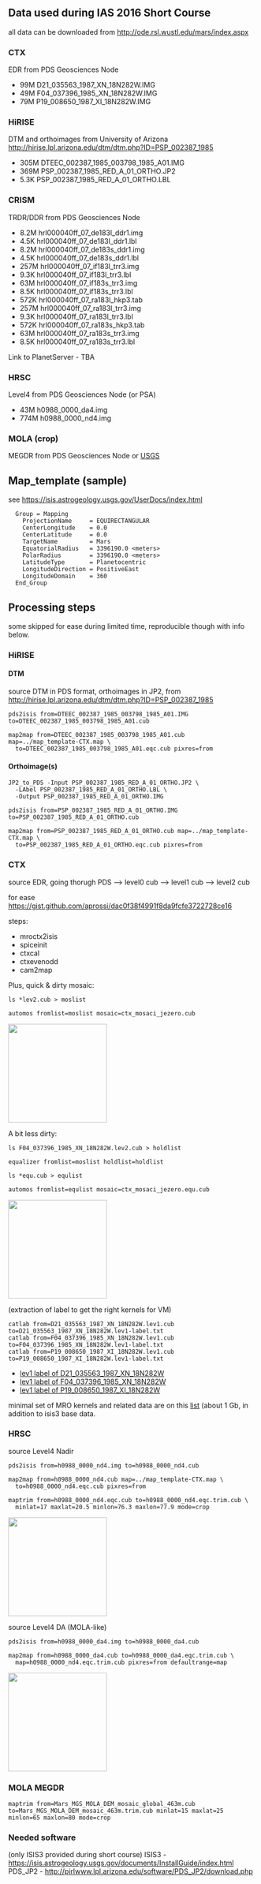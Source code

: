 ## Data used during IAS 2016 Short Course

all data can be downloaded from http://ode.rsl.wustl.edu/mars/index.aspx 

### CTX

EDR from PDS Geosciences Node

* 99M D21_035563_1987_XN_18N282W.IMG
* 49M F04_037396_1985_XN_18N282W.IMG
* 79M P19_008650_1987_XI_18N282W.IMG

### HiRISE

DTM and orthoimages from University of Arizona
http://hirise.lpl.arizona.edu/dtm/dtm.php?ID=PSP_002387_1985

* 305M DTEEC_002387_1985_003798_1985_A01.IMG
* 369M PSP_002387_1985_RED_A_01_ORTHO.JP2
* 5.3K PSP_002387_1985_RED_A_01_ORTHO.LBL


### CRISM

TRDR/DDR from PDS Geosciences Node

* 8.2M hrl000040ff_07_de183l_ddr1.img
* 4.5K hrl000040ff_07_de183l_ddr1.lbl
* 8.2M hrl000040ff_07_de183s_ddr1.img
* 4.5K hrl000040ff_07_de183s_ddr1.lbl
* 257M hrl000040ff_07_if183l_trr3.img
* 9.3K hrl000040ff_07_if183l_trr3.lbl
*  63M hrl000040ff_07_if183s_trr3.img
* 8.5K hrl000040ff_07_if183s_trr3.lbl
* 572K hrl000040ff_07_ra183l_hkp3.tab
* 257M hrl000040ff_07_ra183l_trr3.img
* 9.3K hrl000040ff_07_ra183l_trr3.lbl
* 572K hrl000040ff_07_ra183s_hkp3.tab
*  63M hrl000040ff_07_ra183s_trr3.img
* 8.5K hrl000040ff_07_ra183s_trr3.lbl

Link to PlanetServer - TBA

### HRSC

Level4 from PDS Geosciences Node (or PSA)

*  43M h0988_0000_da4.img
* 774M h0988_0000_nd4.img 

### MOLA (crop)

MEGDR from PDS Geosciences Node or [USGS](http://astrogeology.usgs.gov/search/details/Mars/GlobalSurveyor/MOLA/Mars_MGS_MOLA_DEM_mosaic_global_463m/cub)


## Map_template (sample)

see https://isis.astrogeology.usgs.gov/UserDocs/index.html

```
  Group = Mapping
    ProjectionName     = EQUIRECTANGULAR
    CenterLongitude    = 0.0
    CenterLatitude     = 0.0
    TargetName         = Mars
    EquatorialRadius   = 3396190.0 <meters>
    PolarRadius        = 3396190.0 <meters>
    LatitudeType       = Planetocentric
    LongitudeDirection = PositiveEast
    LongitudeDomain    = 360
  End_Group
```

## Processing steps 

some skipped for ease during limited time, reproducible though with info below.

### HiRISE

#### DTM
source DTM in PDS format, orthoimages in JP2, from http://hirise.lpl.arizona.edu/dtm/dtm.php?ID=PSP_002387_1985

```
pds2isis from=DTEEC_002387_1985_003798_1985_A01.IMG to=DTEEC_002387_1985_003798_1985_A01.cub

map2map from=DTEEC_002387_1985_003798_1985_A01.cub map=../map_template-CTX.map \
  to=DTEEC_002387_1985_003798_1985_A01.eqc.cub pixres=from
```

#### Orthoimage(s)

```
JP2_to_PDS -Input PSP_002387_1985_RED_A_01_ORTHO.JP2 \
  -LAbel PSP_002387_1985_RED_A_01_ORTHO.LBL \
  -Output PSP_002387_1985_RED_A_01_ORTHO.IMG
  
pds2isis from=PSP_002387_1985_RED_A_01_ORTHO.IMG to=PSP_002387_1985_RED_A_01_ORTHO.cub

map2map from=PSP_002387_1985_RED_A_01_ORTHO.cub map=../map_template-CTX.map \
  to=PSP_002387_1985_RED_A_01_ORTHO.eqc.cub pixres=from
```

### CTX

source EDR, going thorugh PDS --> level0 cub --> level1 cub --> level2 cub

for ease https://gist.github.com/aprossi/dac0f38f4991f8da9fcfe3722728ce16

steps:
* mroctx2isis
* spiceinit
* ctxcal
* ctxevenodd
* cam2map

Plus, quick & dirty mosaic:

```
ls *lev2.cub > moslist

automos fromlist=moslist mosaic=ctx_mosaci_jezero.cub
```
<img src="https://farm2.staticflickr.com/1718/26617044272_c3bc74547f_b.jpg" width=200px> 

A bit less dirty:

```
ls F04_037396_1985_XN_18N282W.lev2.cub > holdlist

equalizer fromlist=moslist holdlist=holdlist

ls *equ.cub > equlist

automos fromlist=equlist mosaic=ctx_mosaci_jezero.equ.cub
```
<img src="https://farm2.staticflickr.com/1649/26709944605_e975e41cbb_b.jpg" width=200px>

(extraction of label to get the right kernels for VM)

```
catlab from=D21_035563_1987_XN_18N282W.lev1.cub to=D21_035563_1987_XN_18N282W.lev1-label.txt
catlab from=F04_037396_1985_XN_18N282W.lev1.cub to=F04_037396_1985_XN_18N282W.lev1-label.txt
catlab from=P19_008650_1987_XI_18N282W.lev1.cub to=P19_008650_1987_XI_18N282W.lev1-label.txt
```
* [lev1 label of D21_035563_1987_XN_18N282W](https://gist.github.com/aprossi/b7fa2456827588da76caa433ba325b94)
* [lev1 label of F04_037396_1985_XN_18N282W](https://gist.github.com/aprossi/d53722aa4131264d89853505a246d9b7)
* [lev1 label of P19_008650_1987_XI_18N282W](https://gist.github.com/aprossi/38e5691c058c3e98e6aa0d699b9e3eb0)

minimal set of MRO kernels and related data are on this [list](https://gist.github.com/aprossi/06f56760b1d4adc7730b18fa68bba714) (about 1 Gb, in addition to isis3 base data.

### HRSC

source Level4 Nadir
```
pds2isis from=h0988_0000_nd4.img to=h0988_0000_nd4.cub

map2map from=h0988_0000_nd4.cub map=../map_template-CTX.map \
  to=h0988_0000_nd4.eqc.cub pixres=from
  
maptrim from=h0988_0000_nd4.eqc.cub to=h0988_0000_nd4.eqc.trim.cub \
  minlat=17 maxlat=20.5 minlon=76.3 maxlon=77.9 mode=crop
```
<img src="https://farm2.staticflickr.com/1548/26710150635_b20b073485_b.jpg" width=200px>

source Level4 DA (MOLA-like)

```
pds2isis from=h0988_0000_da4.img to=h0988_0000_da4.cub

map2map from=h0988_0000_da4.cub to=h0988_0000_da4.eqc.trim.cub \
  map=h0988_0000_nd4.eqc.trim.cub pixres=from defaultrange=map
```

<img src="https://farm2.staticflickr.com/1550/26644016391_9801a5ddf6_b.jpg" width=200px>

### MOLA MEGDR 

```
maptrim from=Mars_MGS_MOLA_DEM_mosaic_global_463m.cub to=Mars_MGS_MOLA_DEM_mosaic_463m.trim.cub minlat=15 maxlat=25 minlon=65 maxlon=80 mode=crop
```

### Needed software
(only ISIS3 provided during short course)
ISIS3 - https://isis.astrogeology.usgs.gov/documents/InstallGuide/index.html
PDS_JP2 - http://pirlwww.lpl.arizona.edu/software/PDS_JP2/download.php

